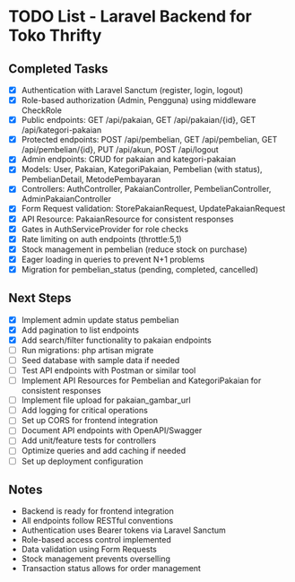 # TODO List - Laravel Backend for Toko Thrifty

## Completed Tasks
- [x] Authentication with Laravel Sanctum (register, login, logout)
- [x] Role-based authorization (Admin, Pengguna) using middleware CheckRole
- [x] Public endpoints: GET /api/pakaian, GET /api/pakaian/{id}, GET /api/kategori-pakaian
- [x] Protected endpoints: POST /api/pembelian, GET /api/pembelian, GET /api/pembelian/{id}, PUT /api/akun, POST /api/logout
- [x] Admin endpoints: CRUD for pakaian and kategori-pakaian
- [x] Models: User, Pakaian, KategoriPakaian, Pembelian (with status), PembelianDetail, MetodePembayaran
- [x] Controllers: AuthController, PakaianController, PembelianController, AdminPakaianController
- [x] Form Request validation: StorePakaianRequest, UpdatePakaianRequest
- [x] API Resource: PakaianResource for consistent responses
- [x] Gates in AuthServiceProvider for role checks
- [x] Rate limiting on auth endpoints (throttle:5,1)
- [x] Stock management in pembelian (reduce stock on purchase)
- [x] Eager loading in queries to prevent N+1 problems
- [x] Migration for pembelian_status (pending, completed, cancelled)

## Next Steps
- [x] Implement admin update status pembelian
- [x] Add pagination to list endpoints
- [x] Add search/filter functionality to pakaian endpoints
- [ ] Run migrations: php artisan migrate
- [ ] Seed database with sample data if needed
- [ ] Test API endpoints with Postman or similar tool
- [ ] Implement API Resources for Pembelian and KategoriPakaian for consistent responses
- [ ] Implement file upload for pakaian_gambar_url
- [ ] Add logging for critical operations
- [ ] Set up CORS for frontend integration
- [ ] Document API endpoints with OpenAPI/Swagger
- [ ] Add unit/feature tests for controllers
- [ ] Optimize queries and add caching if needed
- [ ] Set up deployment configuration

## Notes
- Backend is ready for frontend integration
- All endpoints follow RESTful conventions
- Authentication uses Bearer tokens via Laravel Sanctum
- Role-based access control implemented
- Data validation using Form Requests
- Stock management prevents overselling
- Transaction status allows for order management
